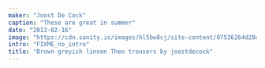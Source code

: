 ```yaml
---
maker: "Joost De Cock"
caption: "These are great in summer"
date: "2013-02-16"
image: "https://cdn.sanity.io/images/hl5bw8cj/site-content/07536264d28ddbdfefb7c48a22e3cad6094b02da-2048x1365.jpg"
intro: "FIXME_no_intro"
title: "Brown greyish linnen Theo trousers by joostdecock"
---
```


